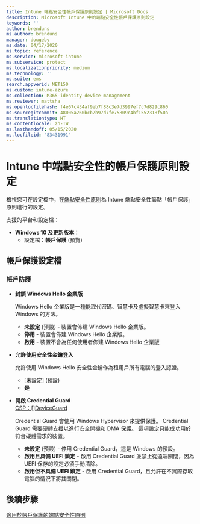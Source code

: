 ```yaml
---
title: Intune 端點安全性帳戶保護原則設定 | Microsoft Docs
description: Microsoft Intune 中的端點安全性帳戶保護原則設定
keywords: ''
author: brenduns
ms.author: brenduns
manager: dougeby
ms.date: 04/17/2020
ms.topic: reference
ms.service: microsoft-intune
ms.subservice: protect
ms.localizationpriority: medium
ms.technology: ''
ms.suite: ems
search.appverid: MET150
ms.custom: intune-azure
ms.collection: M365-identity-device-management
ms.reviewer: mattsha
ms.openlocfilehash: f4e67c434af9eb7f88c3e7d3997ef7c7d829c860
ms.sourcegitcommit: 48005a260bcb2b97d7fe75809c4bf1552318f50a
ms.translationtype: HT
ms.contentlocale: zh-TW
ms.lasthandoff: 05/15/2020
ms.locfileid: "83431991"
---
```

# <a name="account-protection-policy-settings-for-endpoint-security-in-intune"></a>Intune 中端點安全性的帳戶保護原則設定

檢視您可在設定檔中，在[端點安全性原則](../protect/endpoint-security-policy.md)為 Intune 端點安全性節點「帳戶保護」原則進行的設定。

支援的平台和設定檔：

- **Windows 10 及更新版本**：
  - 設定檔：**帳戶保護** (預覽)


## <a name="account-protection-profile"></a>帳戶保護設定檔

### <a name="account-protection"></a>帳戶防護

- **封鎖 Windows Hello 企業版**

  Windows Hello 企業版是一種能取代密碼、智慧卡及虛擬智慧卡來登入 Windows 的方法。
  - **未設定** (預設) - 裝置會佈建 Windows Hello 企業版。
  - **停用** - 裝置會佈建 Windows Hello 企業版。
  - **啟用** - 裝置不會為任何使用者佈建 Windows Hello 企業版
  
- **允許使用安全性金鑰登入**

  允許使用 Windows Hello 安全性金鑰作為租用戶所有電腦的登入認證。
  - [未設定] (預設)
  - **是**

- **開啟 Credential Guard**  
  [CSP：[]DeviceGuard](https://go.microsoft.com/fwlink/?linkid=872424)

  Credential Guard 會使用 Windows Hypervisor 來提供保護。 Credential Guard 需要硬體支援以進行安全開機和 DMA 保護。 這項設定只能成功用於符合硬體需求的裝置。
  - **未設定** (預設) - 停用 Credential Guard，這是 Windows 的預設。
  - **啟用且具備 UEFI 鎖定** - 啟用 Credential Guard 並禁止從遠端關閉，因為 UEFI 保存的設定必須手動清除。
  - **啟用但不具備 UEFI 鎖定** - 啟用 Credential Guard，且允許在不實際存取電腦的情況下將其關閉。

## <a name="next-steps"></a>後續步驟

[適用於帳戶保護的端點安全性原則](../protect/endpoint-security-account-protection-policy.md)
